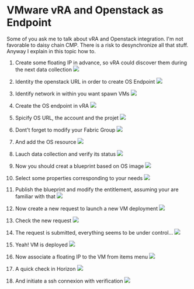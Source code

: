 # VMware vRA and Openstack as Endpoint 

Some of you ask me to talk about vRA and Openstack integration. I'm not favorable to daisy chain CMP.
There is a risk to desynchronize all that stuff. Anyway I explain in this topic how to.

 1. Create some floating IP in advance, so vRA could discover them during the next data collection
 ![](docs/1-prepare-floating-ip.png)

 2. Identity the openstack URL in order to create OS Endpoint
 ![](docs/2-identify-url.png)

 3. Identify network in within you want spawn VMs
 ![](docs/3-identify-network.png)

 4. Create the OS endpoint in vRA
 ![](docs/4-create-os-point.png)

 5. Spicify OS URL, the account and the projet
 ![](docs/5-spicify-url-account-project.png)

 6. Dont't forget to modify your Fabric Group
 ![](docs/6-modify-fabric.png)

 7. And add the OS resource
 ![](docs/7-add-openstack.png)

 8. Lauch data collection and verify its status
 ![](docs/8-launch-data-collection.png)

 9. Now you should creat a blueprint based on OS image
 ![](docs/9-create-blueprint.png)

 10. Select some properties corresponding to your needs
 ![](docs/10-select-properties.png)

 11. Publish the blueprint and modify the entitlement, assuming your are familiar with that
 ![](docs/11-publish-blueprint.png)

 12. Now create a new request to launch a new VM deployment
 ![](docs/12-blueprint-availbale.png)

 13. Check the new request
 ![](docs/13-new-reauest.png)

 14. The request is submitted, everything seems to be under control...
 ![](docs/14-submitted-request.png)

 15. Yeah! VM is deployed
 ![](docs/15-vm-deployed.png)

 16. Now associate a floating IP to the VM from items menu
 ![](docs/16-floating-ip.png)

 17. A quick check in Horizon
 ![](docs/17-horizon.png)

 18. And initiate a ssh connexion with verification
 ![](docs/18-the-proof.png)
